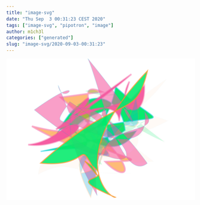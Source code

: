 ```yaml
---
title: "image-svg"
date: "Thu Sep  3 00:31:23 CEST 2020"
tags: ["image-svg", "pipotron", "image"]
author: m1ch3l
categories: ["generated"]
slug: "image-svg/2020-09-03-00:31:23"
---
```


![](image.svg)
